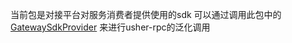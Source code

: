 当前包是对接平台对服务消费者提供使用的sdk 可以通过调用此包中的 [GatewaySdkProvider](src%2Fmain%2Fjava%2Fteam%2Fopentech%2Fusher%2Fprotocol%2Frpc%2FGatewaySdkProvider.java) 来进行usher-rpc的泛化调用

